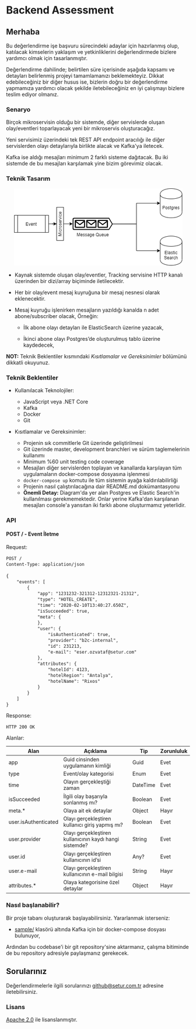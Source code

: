 # Backend Assessment

## Merhaba

Bu değerlendirme işe başvuru sürecindeki adaylar için hazırlanmış olup, katılacak kimselerin yaklaşım ve yetkinliklerini değerlendirmede bizlere yardımcı olmak için tasarlanmıştır.

Değerlendirme dahilinde; belirtilen süre içerisinde aşağıda kapsamı ve detayları belirlenmiş projeyi tamamlamanızı beklemekteyiz. Dikkat edebileceğiniz bir diğer husus ise, bizlerin doğru bir değerlendirme yapmamıza yardımcı olacak şekilde iletebileceğiniz en iyi çalışmayı bizlere teslim ediyor olmanız.


### Senaryo

Birçok mikroservisin olduğu bir sistemde, diğer servislerde oluşan olay/eventleri toparlayacak yeni bir mikroservis oluşturacağız.

Yeni servisimiz üzerindeki tek REST API endpoint aracılığı ile diğer servislerden olayı detaylarıyla birlikte alacak ve Kafka'ya iletecek.

Kafka ise aldığı mesajları minimum 2 farklı sisteme dağıtacak. Bu iki sistemde de bu mesajları karşılamak yine bizim görevimiz olacak.


### Teknik Tasarım

<div align="center">
  <img src="./images/screenshot-01.png" alt="Diagram" title="" />
</div>

- Kaynak sistemde oluşan olay/eventler, Tracking servisine HTTP kanalı üzerinden bir dizi/array biçiminde iletilecektir.

- Her bir olay/event mesaj kuyruğuna bir mesaj nesnesi olarak eklenecektir.

- Mesaj kuyruğu işlenirken mesajların yazıldığı kanalda n adet abone/subscriber olacak, Örneğin:

  - İlk abone olayı detayları ile ElasticSearch üzerine yazacak,

  - İkinci abone olayı Postgres’de oluşturulmuş tablo üzerine kaydedecek,

**NOT:** Teknik Beklentiler kısmındaki *Kısıtlamalar ve Gereksinimler* bölümünü dikkatli okuyunuz.


### Teknik Beklentiler

- Kullanılacak Teknolojiler:
  - JavaScript veya .NET Core
  - Kafka
  - Docker
  - Git

- Kısıtlamalar ve Gereksinimler:
  - Projenin sık commitlerle Git üzerinde geliştirilmesi
  - Git üzerinde master, development branchleri ve sürüm taglemelerinin kullanımı
  - Minimum %60 unit testing code coverage
  - Mesajları diğer servislerden toplayan ve kanallarda karşılayan tüm uygulamaların docker-compose dosyasına işlenmesi
  - `docker-compose up` komutu ile tüm sistemin ayağa kaldırılabilirliği
  - Projenin nasıl çalıştırılacağına dair README.md dokümantasyonu
  - **Önemli Detay:** Diagram'da yer alan Postgres ve Elastic Search'in kullanılması gerekmemektedir. Onlar yerine Kafka'dan karşılanan mesajları console'a yansıtan iki farklı abone oluşturmamız yeterlidir.


### API

#### POST / - Event İletme

Request:

```http
POST /
Content-Type: application/json

{
    "events": [
        {
            "app": "1231232-321312-12312321-21312",
            "type": "HOTEL_CREATE",
            "time": "2020-02-10T13:40:27.650Z",
            "isSucceeded": true,
            "meta": {
            },
            "user": {
                "isAuthenticated": true,
                "provider": "b2c-internal",
                "id": 231213,
                "e-mail": "eser.ozvataf@setur.com"
            },
            "attributes": {
                "hotelId": 4123,
                "hotelRegion": "Antalya",
                "hotelName": "Rixos"
            }
        }
    ]
}
```

Response:

```http
HTTP 200 OK
```

Alanlar:

|Alan                 |Açıklama                                                 |Tip      |Zorunluluk |
|---------------------|---------------------------------------------------------|---------|-----------|
|app                  |Guid cinsinden uygulamanın kimliği                       |Guid     |Evet       |
|type                 |Event/olay kategorisi                                    |Enum     |Evet       |
|time                 |Olayın gerçekleştiği zaman                               |DateTime |Evet       |
|isSucceeded          |İlgili olay başarıyla sonlanmış mı?                      |Boolean  |Evet       |
|meta.*               |Olaya ait ek detaylar                                    |Object   |Hayır      |
|user.isAuthenticated |Olayı gerçekleştiren kullanıcı giriş yapmış mı?          |Boolean  |Evet       |
|user.provider        |Olayı gerçekleştiren kullanıcının kaydı hangi sistemde?  |String   |Evet       |
|user.id              |Olayı gerçekleştiren kullanıcının id’si                  |Any?     |Evet       |
|user.e-mail          |Olayı gerçekleştiren kullanıcının e-mail bilgisi         |String   |Hayır      |
|attributes.*         |Olaya kategorisine özel detaylar                         |Object   |Hayır      |


### Nasıl başlanabilir?

Bir proje tabanı oluşturarak başlayabilirsiniz. Yararlanmak isterseniz:

- [sample/](sample/) klasörü altında Kafka için bir docker-compose dosyası bulunuyor,

Ardından bu codebase'i bir git repository'sine aktarmanız, çalışma bitiminde de bu repository adresiyle paylaşmanız gerekecek.


## Sorularınız

Değerlendirmelerle ilgili sorularınızı [github@setur.com.tr](mailto:github@setur.com.tr) adresine iletebilirsiniz.


### Lisans

[Apache 2.0](LICENSE) ile lisanslanmıştır.
